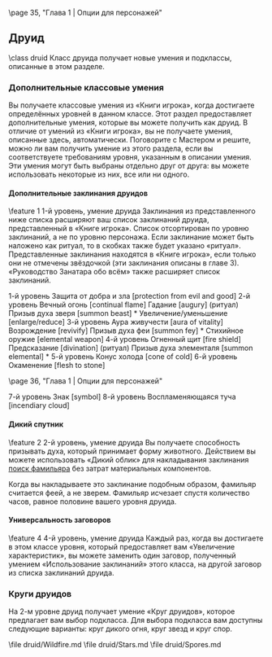 \page 35, "Глава 1 | Опции для персонажей"
## Друид
\class druid
Класс друида получает новые умения и подклассы, описанные в этом разделе.

### Дополнительные классовые умения
Вы получаете классовые умения из «Книги игрока», когда достигаете определённых уровней в данном классе. Этот раздел предоставляет дополнительные умения, которые вы можете получить как друид. В отличие от умений из «Книги игрока», вы не получаете умения, описанные здесь, автоматически. Поговорите с Мастером и решите, можно ли вам получить умение из этого раздела, если вы соответствуете требованиям уровня, указанным в описании умения. Эти умения могут быть выбраны отдельно друг от друга: вы можете использовать некоторые из них, все или ни одного.

#### Дополнительные заклинания друидов
\feature 1
1-й уровень, умение друида
Заклинания из представленного ниже списка расширяют ваш список заклинаний друида, представленный в «Книге игрока». Список отсортирован по уровню заклинаний, а не по уровню персонажа.
Если заклинание может быть наложено как ритуал, то в скобках также будет указано «ритуал». Представленные заклинания находятся в «Книге игрока»,
если только они не отмечены звёздочкой (эти заклинания описаны в главе 3). «Руководство Занатара обо всём» также расширяет список заклинаний.

<!-- TODO: deal this shit out -->
1-й уровень
Защита от добра и зла [protection from evil and good]
2-й уровень
Вечный огонь [continual flame]
Гадание [augury] (ритуал)
Призыв духа зверя [summon beast] *
Увеличение/уменьшение [enlarge/reduce]
3-й уровень
Аура живучести [aura of vitality]
Возрождение [revivify]
Призыв духа феи [summon fey] *
Стихийное оружие [elemental weapon]
4-й уровень
Огненный щит [fire shield]
Предсказание [divination] (ритуал)
Призыв духа элементаля [summon elemental] *
5-й уровень
Конус холода [cone of cold]
6-й уровень
Окаменение [flesh to stone]

\page 36, "Глава 1 | Опции для персонажей"

7-й уровень
Знак [symbol]
8-й уровень
Воспламеняющаяся туча [incendiary cloud]

#### Дикий спутник
\feature 2
2-й уровень, умение друида
Вы получаете способность призывать духа, который принимает форму животного. Действием вы можете использовать «Дикий облик» для накладывания заклинания [поиск фамильяра](spell.find_familiar) без затрат материальных компонентов.

Когда вы накладываете это заклинание подобным образом, фамильяр считается феей, а не зверем. Фамильяр исчезает спустя количество часов, равное половине вашего уровня друида.

#### Универсальность заговоров
\feature 4
4-й уровень, умение друида
Каждый раз, когда вы достигаете в этом классе уровня, который предоставляет вам «Увеличение характеристик», вы можете заменить один заговор, полученный умением «Использование заклинаний» этого класса, на другой заговор из списка заклинаний друида.

### Круги друидов
На 2-м уровне друид получает умение «Круг друидов», которое предлагает вам выбор подкласса. Для выбора подкласса вам доступны следующие варианты: круг дикого огня, круг звезд и круг спор.

\file druid/Wildfire.md
\file druid/Stars.md
\file druid/Spores.md
